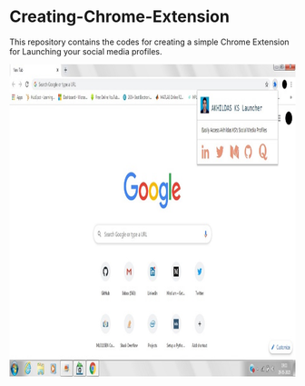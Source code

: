 # Creating-Chrome-Extension

This repository contains the codes for creating a simple Chrome Extension for Launching your social media profiles.

<img src="https://github.com/akhilaku/Creating-Chrome-Extension/blob/master/Akhil%20Launcher.jpg" width="900" height="550">
